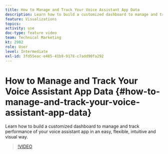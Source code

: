 ```yaml
---
title: How to Manage and Track Your Voice Assistant App Data
description: Learn how to build a customized dashboard to manage and track performance of your voice assistant app in an easy, flexible, intuitive and visual way. 
feature: Visualizations
topics: 
activity: use
doc-type: feature video
team: Technical Marketing
kt: 2902
role: User
level: Intermediate
exl-id: 3fd55eac-e485-41b9-9178-c7add90fa292
---
```

# How to Manage and Track Your Voice Assistant App Data {#how-to-manage-and-track-your-voice-assistant-app-data}

Learn how to build a customized dashboard to manage and track performance of your voice assistant app in an easy, flexible, intuitive and visual way.

>[!VIDEO](https://video.tv.adobe.com/v/27224/?quality=9)
